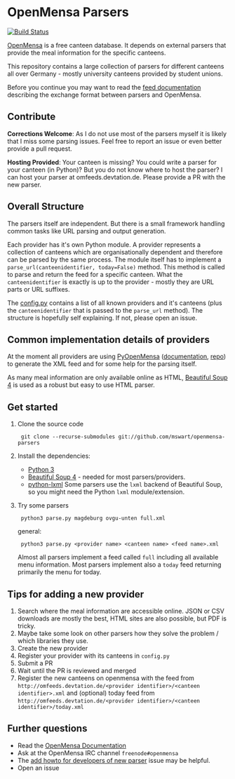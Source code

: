 OpenMensa Parsers
=================

[![Build Status](https://api.travis-ci.org/mswart/openmensa-parsers.svg)](https://travis-ci.org/mswart/openmensa-parsers)

[OpenMensa] is a free canteen database. It depends on external parsers that provide the meal information for the specific canteens.

This repository contains a large collection of parsers for different canteens all over Germany - mostly university canteens provided by student unions.

Before you continue you may want to read the [feed documentation] describing the exchange format between parsers and OpenMensa.


## Contribute

**Corrections Welcome**: As I do not use most of the parsers myself it is likely that I miss some parsing issues. Feel free to report an issue or even better provide a pull request.

**Hosting Provided**: Your canteen is missing? You could write a parser for your canteen (in Python)? But you do not know where to host the parser? I can host your parser at omfeeds.devtation.de. Please provide a PR with the new parser.


## Overall Structure

The parsers itself are independent. But there is a small framework handling common tasks like URL parsing and output generation.

Each provider has it's own Python module. A provider represents a collection of canteens which are organisationally dependent and therefore can be parsed by the same process. The module itself has to implement a `parse_url(canteenidentifier, today=False)` method. This method is called to parse and return the feed for a specific canteen. What the `canteenidentifier` is exactly is up to the provider - mostly they are URL parts or URL suffixes.

The [config.py] contains a list of all known providers and it's canteens (plus the `canteenidentifier` that is passed to the `parse_url` method). The structure is hopefully self explaining. If not, please open an issue.


## Common implementation details of providers

At the moment all providers are using [PyOpenMensa] ([documentation](https://pyopenmensa.readthedocs.io/), [repo](https://github.com/mswart/pyopenmensa)) to generate the XML feed and for some help for the parsing itself.

As many meal information are only available online as HTML, [Beautiful Soup 4] is used as a robust but easy to use HTML parser.


## Get started

1. Clone the source code

        git clone --recurse-submodules git://github.com/mswart/openmensa-parsers

2. Install the dependencies:
   * [Python 3]
   * [Beautiful Soup 4] - needed for most parsers/providers.
   * [python-lxml] Some parsers use the `lxml` backend of Beautiful Soup, so you might need the Python `lxml` module/extension.

3. Try some parsers

        python3 parse.py magdeburg ovgu-unten full.xml

   general:

        python3 parse.py <provider name> <canteen name> <feed name>.xml

   Almost all parsers implement a feed called `full` including all available menu information. Most parsers implement also a `today` feed returning primarily the menu for today.


## Tips for adding a new provider

1. Search where the meal information are accessible online. JSON or CSV downloads are mostly the best, HTML sites are also possible, but PDF is tricky.
2. Maybe take some look on other parsers how they solve the problem / which libraries they use.
3. Create the new provider
4. Register your provider with its canteens in `config.py`
5. Submit a PR
6. Wait until the PR is reviewed and merged
6. Register the new canteens on openmensa with the feed from `http://omfeeds.devtation.de/<provider identifier>/<canteen identifier>.xml` and (optional) today feed from `http://omfeeds.devtation.de/<provider identifier>/<canteen identifier>/today.xml`


## Further questions

* Read the [OpenMensa Documentation]
* Ask at the OpenMensa IRC channel `freenode#openmensa`
* The [add howto for developers of new parser](https://github.com/mswart/openmensa-parsers/issues/2) issue may be helpful.
* Open an issue

[OpenMensa]: https://openmensa.org
[OpenMensa Documentation]: https://doc.openmensa.org
[feed documentation]: https://doc.openmensa.org/feed/v2/
[config.py]: config.py
[PyOpenMensa]: https://pypi.python.org/pypi/pyopenmensa
[Beautiful Soup 4]: https://www.crummy.com/software/BeautifulSoup/
[python-lxml]: http://lxml.de/
[Python 3]: https://www.python.org/
